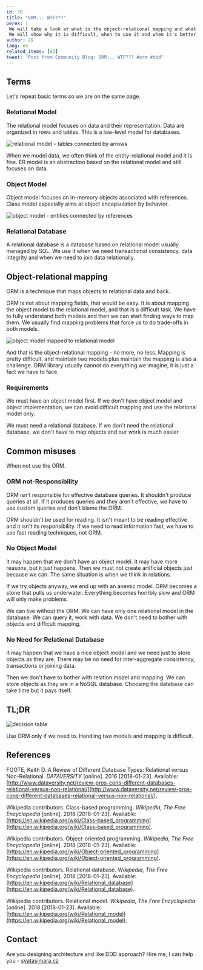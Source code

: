 ```yaml
---
id: 70
title: "ORM... WTF???"
perex: |
 We will take a look at what is the object-relational mapping and what it is not.
 We will show why it is difficult, when to use it and when it's better to avoid it.
author: 29
lang: en
related_items: [63]
tweet: "Post from Community Blog: ORM... WTF??? #orm #ddd"
---
```


## Terms

Let's repeat basic terms so we are on the same page.

### Relational Model

The relational model focuses on data and their representation.
Data are organized in rows and tables.
This is a low-level model for databases.

![relational model - tables connected by arrows](/assets/images/posts/2018/orm-wtf/relational_model.png)

When we model data, we often think of the entity-relational model and it is fine.
ER model is an abstraction based on the relational model and still focuses on data.

### Object Model

Object model focuses on in-memory objects associated with references.
Class model especially aims at object encapsulation by behavior.

![object model - entities connected by references](/assets/images/posts/2018/orm-wtf/object_model.png)

### Relational Database

A relational database is a database based on relational model usually managed by SQL.
We use it when we need transactional consistency, data integrity and when we need to join data relationally.

## Object-relational mapping

ORM is a technique that maps objects to relational data and back.

ORM is not about mapping fields, that would be easy.
It is about mapping the object model to the relational model, and that is a difficult task.
We have to fully understand both models and then we can start finding ways to map them.
We usually find mapping problems that force us to do trade-offs in both models.

![object model mapped to relational model](/assets/images/posts/2018/orm-wtf/mapping.png)

And that is the object-relational mapping - no more, no less.
Mapping is pretty difficult, and maintain two models plus maintain the mapping is also a challenge.
ORM library usually cannot do everything we imagine, it is just a fact we have to face.

### Requirements

We must have an object model first.
If we don't have object model and object implementation, we can avoid difficult mapping and use the relational model only.

We must need a relational database.
If we don't need the relational database, we don't have to map objects and our work is much easier.

## Common misuses

When not use the ORM.

### ORM not-Responsibility

ORM isn't responsible for effective database queries.
It shouldn't produce queries at all.
If it produces queries and they aren't effective, we have to use custom queries and don't blame the ORM.

ORM shouldn't be used for reading.
It isn't meant to be reading effective and it isn't its responsibility.
If we need to read information fast, we have to use fast reading techniques, not ORM.

### No Object Model

It may happen that we don't have an object model.
It may have more reasons, but it just happens.
Then we must not create artificial objects just because we can.
The same situation is when we think in relations.

If we try objects anyway, we end up with an anemic model.
ORM becomes a stone that pulls us underwater.
Everything becomes horribly slow and ORM will only make problems.

We can live without the ORM.
We can have only one relational model in the database.
We can query it, work with data.
We don't need to bother with objects and difficult mapping.

### No Need for Relational Database

It may happen that we have a nice object model and we need just to store objects as they are.
There may be no need for inter-aggregate consistency, transactions or joining data.

Then we don't have to bother with relation model and mapping.
We can store objects as they are in a NoSQL database.
Choosing the database can take time but it pays itself.

## TL;DR

![decision table](/assets/images/posts/2018/orm-wtf/decision_table.png)

Use ORM only if we need to.
Handling two models and mapping is difficult.

## References

FOOTE, Keith D.
A Review of Different Database Types: Relational versus Non-Relational.
*DATAVERSITY* [online].
2016 [2018-01-23].
Available: [http://www.dataversity.net/review-pros-cons-different-databases-relational-versus-non-relational/](http://www.dataversity.net/review-pros-cons-different-databases-relational-versus-non-relational/).

Wikipedia contributors.
Class-based programming.
*Wikipedia, The Free Encyclopedia* [online].
2018 [2018-01-23].
Available: [https://en.wikipedia.org/wiki/Class-based_programming](https://en.wikipedia.org/wiki/Class-based_programming).

Wikipedia contributors.
Object-oriented programming.
*Wikipedia, The Free Encyclopedia* [online].
2018 [2018-01-23].
Available: [https://en.wikipedia.org/wiki/Object-oriented_programming](https://en.wikipedia.org/wiki/Object-oriented_programming).

Wikipedia contributors.
Relational database.
*Wikipedia, The Free Encyclopedia* [online].
2018 [2018-01-23].
Available: [https://en.wikipedia.org/wiki/Relational_database](https://en.wikipedia.org/wiki/Relational_database).

Wikipedia contributors.
Relational model.
*Wikipedia, The Free Encyclopedia* [online].
2018 [2018-01-23].
Available: [https://en.wikipedia.org/wiki/Relational_model](https://en.wikipedia.org/wiki/Relational_model).

## Contact

Are you designing architecture and like DDD approach? Hire me, I can help you - [svatasimara.cz](http://svatasimara.cz/)
